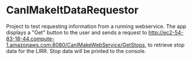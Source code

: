 CanIMakeItDataRequestor
=======================
Project to test requesting information from a running webservice. The app displays a "Get" button to the user and sends a request to http://ec2-54-83-18-44.compute-1.amazonaws.com:8080/CanIMakeWebService/GetStops, to retrieve stop data for the LIRR. Stop data will be printed to the console.
